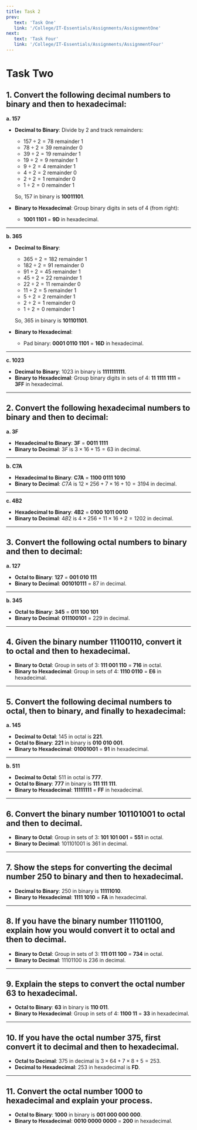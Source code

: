 ```yaml
---
title: Task 2
prev:
   text: 'Task One'
   link: '/College/IT-Essentials/Assignments/AssignmentOne'
next:
   text: 'Task Four'
   link: '/College/IT-Essentials/Assignments/AssignmentFour'
---
```


# Task Two

## 1. Convert the following decimal numbers to binary and then to hexadecimal:

**a. 157**

- **Decimal to Binary**: Divide by 2 and track remainders:

  - $157 \div 2 = 78$ remainder 1
  - $78 \div 2 = 39$ remainder 0
  - $39 \div 2 = 19$ remainder 1
  - $19 \div 2 = 9$ remainder 1
  - $9 \div 2 = 4$ remainder 1
  - $4 \div 2 = 2$ remainder 0
  - $2 \div 2 = 1$ remainder 0
  - $1 \div 2 = 0$ remainder 1

  So, $157$ in binary is **10011101**.

- **Binary to Hexadecimal**: Group binary digits in sets of 4 (from right):
  - **1001 1101** = **9D** in hexadecimal.

---

**b. 365**

- **Decimal to Binary**:

  - $365 \div 2 = 182$ remainder 1
  - $182 \div 2 = 91$ remainder 0
  - $91 \div 2 = 45$ remainder 1
  - $45 \div 2 = 22$ remainder 1
  - $22 \div 2 = 11$ remainder 0
  - $11 \div 2 = 5$ remainder 1
  - $5 \div 2 = 2$ remainder 1
  - $2 \div 2 = 1$ remainder 0
  - $1 \div 2 = 0$ remainder 1

  So, $365$ in binary is **101101101**.

- **Binary to Hexadecimal**:
  - Pad binary: **0001 0110 1101** = **16D** in hexadecimal.

---

**c. 1023**

- **Decimal to Binary**: $1023$ in binary is **1111111111**.
- **Binary to Hexadecimal**: Group binary digits in sets of 4: **11 1111 1111** = **3FF** in hexadecimal.

---

## 2. Convert the following hexadecimal numbers to binary and then to decimal:

**a. 3F**

- **Hexadecimal to Binary**: **3F** = **0011 1111**
- **Binary to Decimal**: $3F$ is $3 \times 16 + 15 = 63$ in decimal.

---

**b. C7A**

- **Hexadecimal to Binary**: **C7A** = **1100 0111 1010**
- **Binary to Decimal**: $C7A$ is $12 \times 256 + 7 \times 16 + 10 = 3194$ in decimal.

---

**c. 4B2**

- **Hexadecimal to Binary**: **4B2** = **0100 1011 0010**
- **Binary to Decimal**: $4B2$ is $4 \times 256 + 11 \times 16 + 2 = 1202$ in decimal.

---

## 3. Convert the following octal numbers to binary and then to decimal:

**a. 127**

- **Octal to Binary**: **127** = **001 010 111**
- **Binary to Decimal**: **001010111** = 87 in decimal.

---

**b. 345**

- **Octal to Binary**: **345** = **011 100 101**
- **Binary to Decimal**: **011100101** = 229 in decimal.

---

## 4. Given the binary number 11100110, convert it to octal and then to hexadecimal.

- **Binary to Octal**: Group in sets of 3: **111 001 110** = **716** in octal.
- **Binary to Hexadecimal**: Group in sets of 4: **1110 0110** = **E6** in hexadecimal.

---

## 5. Convert the following decimal numbers to octal, then to binary, and finally to hexadecimal:

**a. 145**

- **Decimal to Octal**: $145$ in octal is **221**.
- **Octal to Binary**: **221** in binary is **010 010 001**.
- **Binary to Hexadecimal**: **01001001** = **91** in hexadecimal.

---

**b. 511**

- **Decimal to Octal**: $511$ in octal is **777**.
- **Octal to Binary**: **777** in binary is **111 111 111**.
- **Binary to Hexadecimal**: **11111111** = **FF** in hexadecimal.

---

## 6. Convert the binary number 101101001 to octal and then to decimal.

- **Binary to Octal**: Group in sets of 3: **101 101 001** = **551** in octal.
- **Binary to Decimal**: $101101001$ is $361$ in decimal.

---

## 7. Show the steps for converting the decimal number 250 to binary and then to hexadecimal.

- **Decimal to Binary**: $250$ in binary is **11111010**.
- **Binary to Hexadecimal**: **1111 1010** = **FA** in hexadecimal.

---

## 8. If you have the binary number 11101100, explain how you would convert it to octal and then to decimal.

- **Binary to Octal**: Group in sets of 3: **111 011 100** = **734** in octal.
- **Binary to Decimal**: $11101100$ is $236$ in decimal.

---

## 9. Explain the steps to convert the octal number 63 to hexadecimal.

- **Octal to Binary**: **63** in binary is **110 011**.
- **Binary to Hexadecimal**: Group in sets of 4: **1100 11** = **33** in hexadecimal.

---

## 10. If you have the octal number 375, first convert it to decimal and then to hexadecimal.

- **Octal to Decimal**: $375$ in decimal is $3 \times 64 + 7 \times 8 + 5 = 253$.
- **Decimal to Hexadecimal**: $253$ in hexadecimal is **FD**.

---

## 11. Convert the octal number 1000 to hexadecimal and explain your process.

- **Octal to Binary**: **1000** in binary is **001 000 000 000**.
- **Binary to Hexadecimal**: **0010 0000 0000** = **200** in hexadecimal.
